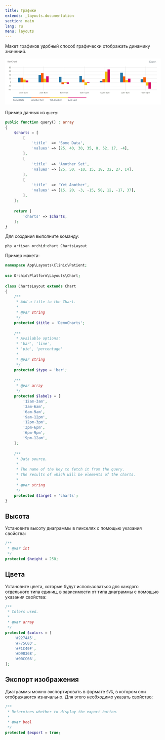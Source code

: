 ```yaml
---
title: Графики
extends: _layouts.documentation
section: main
lang: ru
menu: layouts
---
```


Макет графиков удобный способ графически отображать динамику значений.

![Charts](/assets/img/layouts/charts.png)

Пример данных из `query`:

```php
public function query() : array
{
    $charts = [
        [
            'title'  => 'Some Data',
            'values' => [25, 40, 30, 35, 8, 52, 17, -4],
        ],
        [
            'title'  => 'Another Set',
            'values' => [25, 50, -10, 15, 18, 32, 27, 14],
        ],
        [
            'title'  => 'Yet Another',
            'values' => [15, 20, -3, -15, 58, 12, -17, 37],
        ],
    ];
    
    return [
        'charts' => $charts,
    ];
}
```

Для создания выполните команду:
```php
php artisan orchid:chart ChartsLayout
```

Пример макета:
```php
namespace App\Layouts\Clinic\Patient;

use Orchid\Platform\Layouts\Chart;

class ChartsLayout extends Chart
{
    /**
     * Add a title to the Chart.
     * 
     * @var string
     */
    protected $title = 'DemoCharts';

    /**
     * Available options:
     * 'bar', 'line', 
     * 'pie', 'percentage'
     *
     * @var string
     */
    protected $type = 'bar';

    /**
     * @var array
     */
    protected $labels = [
        '12am-3am',
        '3am-6am',
        '6am-9am',
        '9am-12pm',
        '12pm-3pm',
        '3pm-6pm',
        '6pm-9pm',
        '9pm-12am',
    ];

    /**
     * Data source.
     *
     * The name of the key to fetch it from the query.
     * The results of which will be elements of the charts.
     *
     * @var string
     */
    protected $target = 'charts';
}
```

## Высота
Установите высоту диаграммы в пикселях с помощью указания свойства:

```php
/**
 * @var int
 */
protected $height = 250;
```


## Цвета
Установите цвета, которые будут использоваться для каждого отдельного типа единиц, в зависимости от типа диаграммы с помощью указания свойства:

```php
/**
 * Colors used.
 *
 * @var array
 */
protected $colors = [
    '#2274A5',
    '#F75C03',
    '#F1C40F',
    '#D90368',
    '#00CC66',
];
```


## Экспорт изображения

Диаграммы  можно экспортировать в формате `SVG`, в котором они отображаются изначально. Для этого необходимо указать свойство:

```php
/**
 * Determines whether to display the export button.
 *
 * @var bool
 */
protected $export = true;
```


